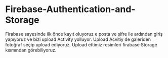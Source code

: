# Firebase-Authentication-and-Storage
Firabase sayesinde ilk önce kayıt oluyoruz e posta ve şifre ile ardından giriş yapıyoruz ve bizi upload Activity yolluyor. Upload Acvitiy de galeriden fotoğraf seçip upload ediyoruz. Upload ettimiz resimleri firabase Storage kısmından görebiliyoruz.
